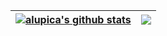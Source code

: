 | <a href="https://github.com/a.lupica/github-readme-stats"><img align="center" src="https://github-readme-stats.vercel.app/api?username=alupica&show_icons=true&include_all_commits=true&theme=buefy&hide_border=true" alt="alupica's github stats" /></a> | <a href="https://github.com/alupica/github-readme-stats"><img align="center" src="https://github-readme-stats.vercel.app/api/top-langs/?username=alupica&layout=compact&theme=buefy&hide_border=true" /></a> |
| ------------- | ------------- |
